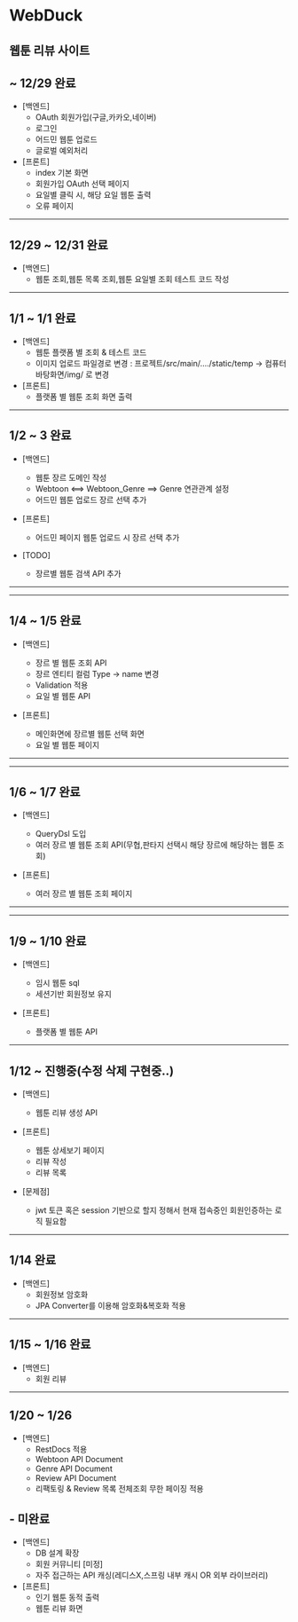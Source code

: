 # WebDuck
웹툰 리뷰 사이트 
---


##  ~ 12/29 완료 
  - [백엔드]
    - OAuth 회원가입(구글,카카오,네이버)
    - 로그인
    - 어드민 웹툰 업로드
    - 글로벌 예외처리 
  - [프론트]
    - index 기본 화면
    - 회원가입 OAuth 선택 페이지
    - 요일별 클릭 시, 해당 요일 웹툰 출력
    - 오류 페이지 
   

---

## 12/29 ~ 12/31 완료
- [백엔드]
    - 웹툰 조회,웹툰 목록 조회,웹툰 요일별 조회 테스트 코드 작성
---

## 1/1 ~ 1/1 완료
- [백엔드]
    - 웹툰 플랫폼 별 조회 & 테스트 코드
    - 이미지 업로드 파일경로 변경 :  프로젝트/src/main/..../static/temp -> 컴퓨터 바탕화면/img/ 로 변경
- [프론트]
    - 플랫폼 별 웹툰 조회 화면 출력

---
## 1/2 ~ 3 완료
- [백엔드]
    - 웹툰 장르 도메인 작성 
    - Webtoon <==> Webtoon_Genre ==> Genre 연관관계 설정
    - 어드민 웹툰 업로드 장르 선택 추가
  
- [프론트]
    - 어드민 페이지 웹툰 업로드 시 장르 선택 추가

- [TODO]
    -  장르별 웹툰 검색 API 추가 
---

---
## 1/4 ~ 1/5 완료
- [백엔드]
    - 장르 별 웹툰 조회 API 
    - 장르 엔티티 컬럼 Type -> name 변경
    - Validation 적용
    - 요일 별 웹툰 API

- [프론트]
    - 메인화면에 장르별 웹툰 선택 화면
    - 요일 별 웹툰 페이지 

---

---
## 1/6 ~ 1/7 완료
- [백엔드]
    - QueryDsl 도입
    - 여러 장르 별 웹툰 조회 API(무협,판타지 선택시 해당 장르에 해당하는 웹툰 조회)


- [프론트]
    - 여러 장르 별 웹툰 조회 페이지

---

---
## 1/9 ~ 1/10 완료
- [백엔드]
    - 임시 웹툰 sql
    - 세션기반 회원정보 유지

- [프론트]
  - 플랫폼 별 웹툰 API

---


## 1/12 ~ 진행중(수정 삭제 구현중..)
- [백엔드]
    - 웹툰 리뷰 생성 API
    

- [프론트]
    - 웹툰 상세보기 페이지
    - 리뷰 작성
    - 리뷰 목록

- [문제점]
  - jwt 토큰 혹은 session 기반으로 할지 정해서 현재 접속중인 회원인증하는 로직 필요함

---

## 1/14 완료
- [백엔드]
    - 회원정보 암호화
    - JPA Converter를 이용해 암호화&복호화 적용
---

## 1/15 ~ 1/16 완료
- [백엔드]
  - 회원 리뷰

---

## 1/20 ~ 1/26
- [백엔드]
  - RestDocs 적용
  - Webtoon API Document
  - Genre API Document
  - Review API Document
  - 리팩토링 & Review 목록 전체조회 무한 페이징 적용



## - 미완료
  - [백엔드]
    - DB 설계 확장
    - 회원 커뮤니티 [미정]
    - 자주 접근하는 API 캐싱(레디스X,스프링 내부 캐시 OR 외부 라이브러리)
  - [프론트]
    - 인기 웹툰 동적 출력
    - 웹툰 리뷰 화면

